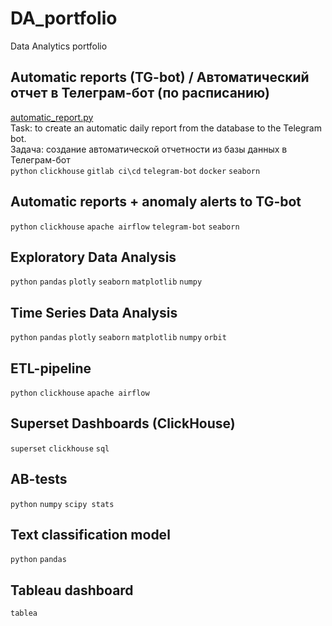 # DA_portfolio
Data Analytics portfolio

## Automatic reports (TG-bot) / Автоматический отчет в Телеграм-бот (по расписанию)
[automatic_report.py](https://github.com/annapavlovads/DA_portfolio/edit/main/README.md) <br>
Task: to create an automatic daily report from the database to the Telegram bot. <br>
Задача: создание автоматической отчетности из базы данных в Телеграм-бот <br>
`python` `clickhouse` `gitlab ci\cd` `telegram-bot` `docker` `seaborn`

## Automatic reports + anomaly alerts to TG-bot
`python` `clickhouse` `apache airflow` `telegram-bot` `seaborn`

## Exploratory Data Analysis
`python` `pandas` `plotly` `seaborn` `matplotlib` `numpy`

## Time Series Data Analysis
`python` `pandas` `plotly` `seaborn` `matplotlib` `numpy` `orbit` 

## ETL-pipeline
`python` `clickhouse` `apache airflow` 

## Superset Dashboards (ClickHouse)
`superset` `clickhouse` `sql` 

## AB-tests
`python` `numpy` `scipy stats` 

## Text classification model 
`python` `pandas` 

## Tableau dashboard 
`tablea`

